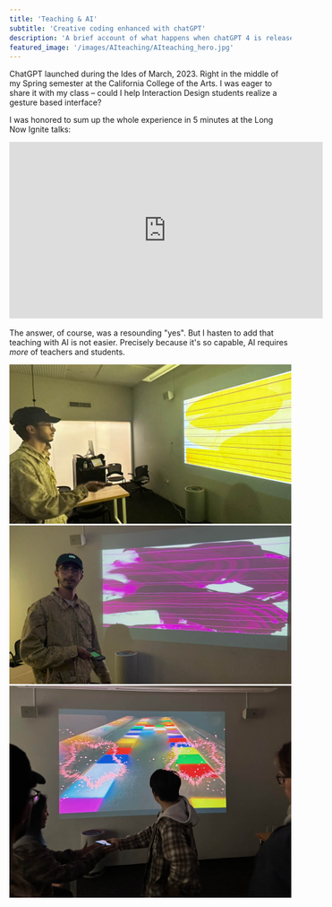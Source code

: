 ```yaml
---
title: 'Teaching & AI'
subtitle: 'Creative coding enhanced with chatGPT'
description: 'A brief account of what happens when chatGPT 4 is released in the middle of your Interaction Design class.'
featured_image: '/images/AIteaching/AIteaching_hero.jpg'
---
```

ChatGPT launched during the Ides of March, 2023. Right in the middle of my Spring semester at the California College of the Arts. I was eager to share it with my class – could I help Interaction Design students realize a gesture based interface?

I was honored to sum up the whole experience in 5 minutes at the Long Now Ignite talks:

<iframe width="560" height="315" src="https://www.youtube.com/embed/M0WB-hAPqxU?si=sqzA6MU8zKRR6Dc6" title="YouTube video player" frameborder="0" allow="accelerometer; autoplay; clipboard-write; encrypted-media; gyroscope; picture-in-picture; web-share" allowfullscreen></iframe>

The answer, of course, was a resounding "yes". But I hasten to add that teaching with AI is not easier. Precisely because it's so capable, AI requires *more* of teachers and students.

<div class="gallery" data-columns="2">
<img src ="/images/AIteaching/teaching1.jpg"/>
<img src ="/images/AIteaching/teaching2.jpg"/>
</div>

<img src ="/images/AIteaching/teaching3.jpg"/>
